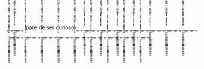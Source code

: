  ̫̫ ̫ ̫  ̫̫      ̫    ̤̤̤̤̤̬̤̫̫̫̫͇͇͇͇͇͇̽̽̽̽̽̽̽̽̽̽͌͌͌̈́̈́͌͌̈́️̫̫̫̫̫̫̫̫̫̫̋̋̃̃̃̋̃̃̃̋̋̃̋̃̃̋̃̃̃̃̋̃̃̃̃̃̋̋̋̃̋̃̃̃̋̃̋̋̃̃̃̃̋̃̋̃̃̃̃̃̋̃̃̃̃̃̃̃̋̋̋̋̃̋̃̃̃̃̃̋̃̃̋̃̃̋̋̃̃̋̃̃̃̋̋̃    ̫̫̫ ̫̫  ̫̫ ̫ ̫  ̫̫  (pare de ser curioso)  ̫̫ ̫ ̫  ̫̫      ̫    ̤̤̤̤̤̬̤̫̫̫̫͇͇͇͇͇͇̽̽̽̽̽̽̽̽̽̽͌͌͌̈́̈́͌͌̈́️̫̫̫̫̫̫̫̫̫̫̋̋̃̃̃̋̃̃̃̋̋̃̋̃̃̋̃̃̃̃̋̃̃̃̃̃̋̋̋̃̋̃̃̃̋̃̋̋̃̃̃̃̋̃̋̃̃̃̃̃̋̃̃̃̃̃̃̃̋̋̋̋̃̋̃̃̃̃̃̋̃̃̋̃̃̋̋̃̃̋̃̃̃̋̋̃    ̫̫̫ ̫̫  ̫̫ ̫ ̫  ̫̫   ̫̫ ̫ ̫  ̫̫      ̫    ̤̤̤̤̤̬̤̫̫̫̫͇͇͇͇͇͇̽̽̽̽̽̽̽̽̽̽͌͌͌̈́̈́͌͌̈́️̫̫̫̫̫̫̫̫̫̫̋̋̃̃̃̋̃̃̃̋̋̃̋̃̃̋̃̃̃̃̋̃̃̃̃̃̋̋̋̃̋̃̃̃̋̃̋̋̃̃̃̃̋̃̋̃̃̃̃̃̋̃̃̃̃̃̃̃̋̋̋̋̃̋̃̃̃̃̃̋̃̃̋̃̃̋̋̃̃̋̃̃̃̋̋̃    ̫̫̫ ̫̫  ̫̫ ̫ ̫  ̫̫   ̫̫ ̫ ̫  ̫̫      ̫    ̤̤̤̤̤̬̤̫̫̫̫͇͇͇͇͇͇̽̽̽̽̽̽̽̽̽̽͌͌͌̈́̈́͌͌̈́️̫̫̫̫̫̫̫̫̫̫̋̋̃̃̃̋̃̃̃̋̋̃̋̃̃̋̃̃̃̃̋̃̃̃̃̃̋̋̋̃̋̃̃̃̋̃̋̋̃̃̃̃̋̃̋̃̃̃̃̃̋̃̃̃̃̃̃̃̋̋̋̋̃̋̃̃̃̃̃̋̃̃̋̃̃̋̋̃̃̋̃̃̃̋̋̃    ̫̫̫ ̫̫  ̫̫ ̫ ̫  ̫̫   ̫̫ ̫ ̫  ̫̫      ̫    ̤̤̤̤̤̬̤̫̫̫̫͇͇͇͇͇͇̽̽̽̽̽̽̽̽̽̽͌͌͌̈́̈́͌͌̈́️̫̫̫̫̫̫̫̫̫̫̋̋̃̃̃̋̃̃̃̋̋̃̋̃̃̋̃̃̃̃̋̃̃̃̃̃̋̋̋̃̋̃̃̃̋̃̋̋̃̃̃̃̋̃̋̃̃̃̃̃̋̃̃̃̃̃̃̃̋̋̋̋̃̋̃̃̃̃̃̋̃̃̋̃̃̋̋̃̃̋̃̃̃̋̋̃    ̫̫̫ ̫̫  ̫̫ ̫ ̫  ̫̫   ̫̫ ̫ ̫  ̫̫      ̫    ̤̤̤̤̤̬̤̫̫̫̫͇͇͇͇͇͇̽̽̽̽̽̽̽̽̽̽͌͌͌̈́̈́͌͌̈́️̫̫̫̫̫̫̫̫̫̫̋̋̃̃̃̋̃̃̃̋̋̃̋̃̃̋̃̃̃̃̋̃̃̃̃̃̋̋̋̃̋̃̃̃̋̃̋̋̃̃̃̃̋̃̋̃̃̃̃̃̋̃̃̃̃̃̃̃̋̋̋̋̃̋̃̃̃̃̃̋̃̃̋̃̃̋̋̃̃̋̃̃̃̋̋̃    ̫̫̫ ̫̫  ̫̫ ̫ ̫  ̫̫   ̫̫ ̫ ̫  ̫̫      ̫    ̤̤̤̤̤̬̤̫̫̫̫͇͇͇͇͇͇̽̽̽̽̽̽̽̽̽̽͌͌͌̈́̈́͌͌̈́️̫̫̫̫̫̫̫̫̫̫̋̋̃̃̃̋̃̃̃̋̋̃̋̃̃̋̃̃̃̃̋̃̃̃̃̃̋̋̋̃̋̃̃̃̋̃̋̋̃̃̃̃̋̃̋̃̃̃̃̃̋̃̃̃̃̃̃̃̋̋̋̋̃̋̃̃̃̃̃̋̃̃̋̃̃̋̋̃̃̋̃̃̃̋̋̃    ̫̫̫ ̫̫  ̫̫ ̫ ̫  ̫̫   ̫̫ ̫ ̫  ̫̫      ̫    ̤̤̤̤̤̬̤̫̫̫̫͇͇͇͇͇͇̽̽̽̽̽̽̽̽̽̽͌͌͌̈́̈́͌͌̈́️̫̫̫̫̫̫̫̫̫̫̋̋̃̃̃̋̃̃̃̋̋̃̋̃̃̋̃̃̃̃̋̃̃̃̃̃̋̋̋̃̋̃̃̃̋̃̋̋̃̃̃̃̋̃̋̃̃̃̃̃̋̃̃̃̃̃̃̃̋̋̋̋̃̋̃̃̃̃̃̋̃̃̋̃̃̋̋̃̃̋̃̃̃̋̋̃    ̫̫̫ ̫̫  ̫̫ ̫ ̫  ̫̫   ̫̫ ̫ ̫  ̫̫      ̫    ̤̤̤̤̤̬̤̫̫̫̫͇͇͇͇͇͇̽̽̽̽̽̽̽̽̽̽͌͌͌̈́̈́͌͌̈́️̫̫̫̫̫̫̫̫̫̫̋̋̃̃̃̋̃̃̃̋̋̃̋̃̃̋̃̃̃̃̋̃̃̃̃̃̋̋̋̃̋̃̃̃̋̃̋̋̃̃̃̃̋̃̋̃̃̃̃̃̋̃̃̃̃̃̃̃̋̋̋̋̃̋̃̃̃̃̃̋̃̃̋̃̃̋̋̃̃̋̃̃̃̋̋̃    ̫̫̫ ̫̫  ̫̫ ̫ ̫  ̫̫   ̫̫ ̫ ̫  ̫̫      ̫    ̤̤̤̤̤̬̤̫̫̫̫͇͇͇͇͇͇̽̽̽̽̽̽̽̽̽̽͌͌͌̈́̈́͌͌̈́️̫̫̫̫̫̫̫̫̫̫̋̋̃̃̃̋̃̃̃̋̋̃̋̃̃̋̃̃̃̃̋̃̃̃̃̃̋̋̋̃̋̃̃̃̋̃̋̋̃̃̃̃̋̃̋̃̃̃̃̃̋̃̃̃̃̃̃̃̋̋̋̋̃̋̃̃̃̃̃̋̃̃̋̃̃̋̋̃̃̋̃̃̃̋̋̃    ̫̫̫ ̫̫  ̫̫ ̫ ̫  ̫̫   ̫̫ ̫ ̫  ̫̫      ̫    ̤̤̤̤̤̬̤̫̫̫̫͇͇͇͇͇͇̽̽̽̽̽̽̽̽̽̽͌͌͌̈́̈́͌͌̈́️̫̫̫̫̫̫̫̫̫̫̋̋̃̃̃̋̃̃̃̋̋̃̋̃̃̋̃̃̃̃̋̃̃̃̃̃̋̋̋̃̋̃̃̃̋̃̋̋̃̃̃̃̋̃̋̃̃̃̃̃̋̃̃̃̃̃̃̃̋̋̋̋̃̋̃̃̃̃̃̋̃̃̋̃̃̋̋̃̃̋̃̃̃̋̋̃    ̫̫̫ ̫̫  ̫̫ ̫ ̫  ̫̫   ̫̫ ̫ ̫  ̫̫      ̫    ̤̤̤̤̤̬̤̫̫̫̫͇͇͇͇͇͇̽̽̽̽̽̽̽̽̽̽͌͌͌̈́̈́͌͌̈́️̫̫̫̫̫̫̫̫̫̫̋̋̃̃̃̋̃̃̃̋̋̃̋̃̃̋̃̃̃̃̋̃̃̃̃̃̋̋̋̃̋̃̃̃̋̃̋̋̃̃̃̃̋̃̋̃̃̃̃̃̋̃̃̃̃̃̃̃̋̋̋̋̃̋̃̃̃̃̃̋̃̃̋̃̃̋̋̃̃̋̃̃̃̋̋̃    ̫̫̫ ̫̫  ̫̫ ̫ ̫  ̫̫   ̫̫ ̫ ̫  ̫̫      ̫    ̤̤̤̤̤̬̤̫̫̫̫͇͇͇͇͇͇̽̽̽̽̽̽̽̽̽̽͌͌͌̈́̈́͌͌̈́️̫̫̫̫̫̫̫̫̫̫̋̋̃̃̃̋̃̃̃̋̋̃̋̃̃̋̃̃̃̃̋̃̃̃̃̃̋̋̋̃̋̃̃̃̋̃̋̋̃̃̃̃̋̃̋̃̃̃̃̃̋̃̃̃̃̃̃̃̋̋̋̋̃̋̃̃̃̃̃̋̃̃̋̃̃̋̋̃̃̋̃̃̃̋̋̃    ̫̫̫ ̫̫  ̫̫ ̫ ̫  ̫̫   ̫̫ ̫ ̫  ̫̫      ̫    ̤̤̤̤̤̬̤̫̫̫̫͇͇͇͇͇͇̽̽̽̽̽̽̽̽̽̽͌͌͌̈́̈́͌͌̈́️̫̫̫̫̫̫̫̫̫̫̋̋̃̃̃̋̃̃̃̋̋̃̋̃̃̋̃̃̃̃̋̃̃̃̃̃̋̋̋̃̋̃̃̃̋̃̋̋̃̃̃̃̋̃̋̃̃̃̃̃̋̃̃̃̃̃̃̃̋̋̋̋̃̋̃̃̃̃̃̋̃̃̋̃̃̋̋̃̃̋̃̃̃̋̋̃    ̫̫̫ ̫̫  ̫̫ ̫ ̫  ̫̫   ̫̫ ̫ ̫  ̫̫      ̫    ̤̤̤̤̤̬̤̫̫̫̫͇͇͇͇͇͇̽̽̽̽̽̽̽̽̽̽͌͌͌̈́̈́͌͌̈́️̫̫̫̫̫̫̫̫̫̫̋̋̃̃̃̋̃̃̃̋̋̃̋̃̃̋̃̃̃̃̋̃̃̃̃̃̋̋̋̃̋̃̃̃̋̃̋̋̃̃̃̃̋̃̋̃̃̃̃̃̋̃̃̃̃̃̃̃̋̋̋̋̃̋̃̃̃̃̃̋̃̃̋̃̃̋̋̃̃̋̃̃̃̋̋̃    ̫̫̫ ̫̫  ̫̫ ̫ ̫  ̫̫   ̫̫ ̫ ̫  ̫̫      ̫    ̤̤̤̤̤̬̤̫̫̫̫͇͇͇͇͇͇̽̽̽̽̽̽̽̽̽̽͌͌͌̈́̈́͌͌̈́️̫̫̫̫̫̫̫̫̫̫̋̋̃̃̃̋̃̃̃̋̋̃̋̃̃̋̃̃̃̃̋̃̃̃̃̃̋̋̋̃̋̃̃̃̋̃̋̋̃̃̃̃̋̃̋̃̃̃̃̃̋̃̃̃̃̃̃̃̋̋̋̋̃̋̃̃̃̃̃̋̃̃̋̃̃̋̋̃̃̋̃̃̃̋̋̃    ̫̫̫ ̫̫  ̫̫ ̫ ̫  ̫̫   ̫̫ ̫ ̫  ̫̫      ̫    ̤̤̤̤̤̬̤̫̫̫̫͇͇͇͇͇͇̽̽̽̽̽̽̽̽̽̽͌͌͌̈́̈́͌͌̈́️̫̫̫̫̫̫̫̫̫̫̋̋̃̃̃̋̃̃̃̋̋̃̋̃̃̋̃̃̃̃̋̃̃̃̃̃̋̋̋̃̋̃̃̃̋̃̋̋̃̃̃̃̋̃̋̃̃̃̃̃̋̃̃̃̃̃̃̃̋̋̋̋̃̋̃̃̃̃̃̋̃̃̋̃̃̋̋̃̃̋̃̃̃̋̋̃    ̫̫̫ ̫̫  ̫̫ ̫ ̫  ̫̫  
